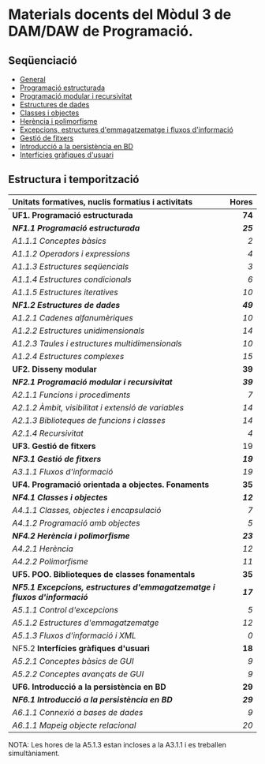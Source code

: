 # Materials docents del Mòdul 3 de DAM/DAW de Programació.

## Seqüenciació

* [General](uf0nf1.md)
* [Programació estructurada](uf1nf1.md)
* [Programació modular i recursivitat](uf2nf1.md)
* [Estructures de dades](uf1nf2.md)
* [Classes i objectes](uf4nf1.md)
* [Herència i polimorfisme](uf4nf2.md)
* [Excepcions, estructures d'emmagatzematge i fluxos d'informació](uf5nf1.md)
* [Gestió de fitxers](uf3nf1.md)
* [Introducció a la persistència en BD](uf6nf1.md)
* [Interfícies gràfiques d'usuari](uf5nf2.md)

## Estructura i temporització

|Unitats formatives, nuclis formatius i activitats | Hores |
|:--- | ---:|
|**UF1. Programació estructurada** |    **74** |
|***NF1.1 Programació estructurada*** | ***25*** |
|*A1.1.1 Conceptes bàsics* | *2* |
|*A1.1.2 Operadors i expressions* | *4* |
|*A1.1.3 Estructures seqüencials* | *3* |
|*A1.1.4 Estructures condicionals* | *6* |
|*A1.1.5 Estructures iteratives* | *10* |
|***NF1.2 Estructures de dades*** | ***49*** |
|*A1.2.1 Cadenes alfanumèriques* | *10* |
|*A1.2.2 Estructures unidimensionals* | *14* |
|*A1.2.3 Taules i estructures multidimensionals* | *10* |
|*A1.2.4 Estructures complexes* | *15* |
|**UF2. Disseny modular** |    **39** |
|***NF2.1 Programació modular i recursivitat*** | ***39*** |
|*A2.1.1 Funcions i procediments* | *7* |
|*A2.1.2 Àmbit, visibilitat i extensió de variables* | *14* |
|*A2.1.3 Biblioteques de funcions i classes* | *14* |
|*A2.1.4 Recursivitat* | *4* |
|**UF3. Gestió de fitxers** |    19 |
|***NF3.1 Gestió de fitxers*** | ***19*** |
|*A3.1.1 Fluxos d'informació* | *19* |
|**UF4. Programació orientada a objectes. Fonaments** |    **35** |
|***NF4.1 Classes i objectes*** | ***12*** |
|*A4.1.1 Classes, objectes i encapsulació* | *7* |
|*A4.1.2 Programació amb objectes* | *5* |
|***NF4.2 Herència i polimorfisme*** | ***23*** |
|*A4.2.1 Herència* | *12* |
|*A4.2.2 Polimorfisme* | *11* |
|**UF5. POO. Biblioteques de classes fonamentals** |    **35** |
|***NF5.1 Excepcions, estructures d'emmagatzematge i fluxos d'informació*** | ***17*** |
|*A5.1.1 Control d'excepcions* | *5* |
|*A5.1.2 Estructures d'emmagatzematge* | *12* |
|*A5.1.3 Fluxos d'informació i XML* | *0* | 
|NF5.2 **Interfícies gràfiques d'usuari** | **18** |
|*A5.2.1 Conceptes bàsics de GUI* | *9* |
|*A5.2.2 Conceptes avançats de GUI* | *9* |
|**UF6. Introducció a la persistència en BD** |    **29** |
|***NF6.1 Introducció a la persistència en BD*** | ***29*** |
|*A6.1.1 Connexió a bases de dades* | *9* |
|*A6.1.1 Mapeig objecte relacional* | *20* |

NOTA: Les hores de la A5.1.3 estan incloses a la A3.1.1 i es treballen simultàniament.
